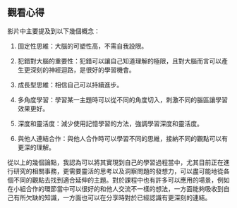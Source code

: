 ## 觀看心得

影片中主要提及到以下幾個概念：

1. 固定性思維：大腦的可塑性高，不需自我設限。

2. 犯錯對大腦的重要性：犯錯可以讓自己知道理解的極限，且對大腦而言可以產生更深刻的神經迴路，是很好的學習機會。

3. 成長型思維：相信自己可以持續進步。

4. 多角度學習：學習某一主題時可以從不同的角度切入，刺激不同的腦區讓學習效果更好。

5. 深度和靈活度：減少使用記憶學習的方法，強調學習深度和靈活度。

6. 與他人連結合作：與他人合作時可以學習不同的思維，接納不同的觀點可以有更深的理解。

從以上的幾個論點，我認為可以將其實現到自己的學習過程當中，尤其目前正在進行研究的相關事務，更需要靈活的思考以及洞察問題的發想力，可以盡可能地從各個不同的觀點去找到適合延伸的主題。對於課程中也有許多可以應用的場景，例如在小組合作的環節當中可以很好的和他人交流不一樣的想法，一方面能夠吸收到自己有所欠缺的知識，一方面也可以在分享時對於已經認識有更深刻的連結。
